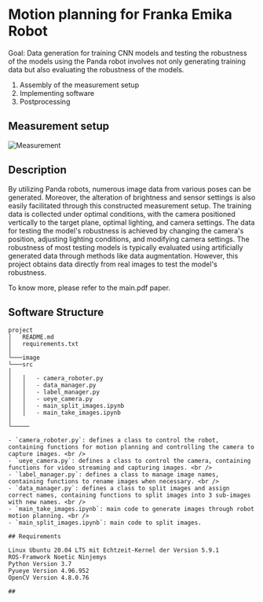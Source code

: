 # Motion planning for Franka Emika Robot 

Goal: Data generation for training CNN models and testing the robustness of the models using the Panda robot involves not only generating training data but also evaluating the robustness of the models.

1. Assembly of the measurement setup
2. Implementing software
3. Postprocessing

## Measurement setup

![Measurement](https://github.com/Shaoxiang2021/PandaRobot-motion-planning/assets/88537773/f50d6534-fd88-4a73-b78c-f59e2c959470)

## Description

By utilizing Panda robots, numerous image data from various poses can be generated. Moreover, the alteration of brightness and sensor settings is also easily facilitated through this constructed measurement setup. The training data is collected under optimal conditions, with the camera positioned vertically to the target plane, optimal lighting, and camera settings. The data for testing the model's robustness is achieved by changing the camera's position, adjusting lighting conditions, and modifying camera settings. The robustness of most testing models is typically evaluated using artificially generated data through methods like data augmentation. However, this project obtains data directly from real images to test the model's robustness.

To know more, please refer to the main.pdf paper.

## Software Structure

```
project
│   README.md
│   requirements.txt
│
└───image
└───src
│   
│   │   - camera_roboter.py  
│   │   - data_manager.py  
│   │   - label_manager.py 
│   │   - ueye_camera.py 
│   │   - main_split_images.ipynb
│   │   - main_take_images.ipynb 
│   
└─────

- `camera_roboter.py`: defines a class to control the robot, containing functions for motion planning and controlling the camera to capture images. <br /> 
- `ueye_camera.py`: defines a class to control the camera, containing functions for video streaming and capturing images. <br /> 
- `label_manager.py`: defines a class to manage image names, containing functions to rename images when necessary. <br /> 
- `data_manager.py`: defines a class to split images and assign correct names, containing functions to split images into 3 sub-images with new names. <br /> 
- `main_take_images.ipynb`: main code to generate images through robot motion planning. <br /> 
- `main_split_images.ipynb`: main code to split images.

## Requirements

Linux Ubuntu 20.04 LTS mit Echtzeit-Kernel der Version 5.9.1  
ROS-Framwork Noetic Ninjemys  
Python Version 3.7  
Pyueye Version 4.96.952  
OpenCV Version 4.8.0.76  

## 

